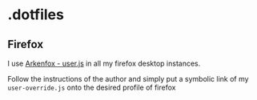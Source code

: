 # .dotfiles

## Firefox
I use [Arkenfox - user.js](https://github.com/arkenfox/user.js) in all my firefox desktop instances.

Follow the instructions of the author and simply put a symbolic link of my `user-override.js` onto the desired profile of firefox
